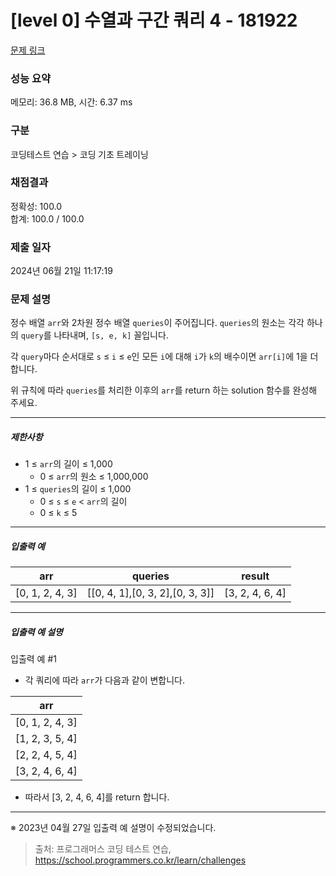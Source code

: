 # [level 0] 수열과 구간 쿼리 4 - 181922 

[문제 링크](https://school.programmers.co.kr/learn/courses/30/lessons/181922) 

### 성능 요약

메모리: 36.8 MB, 시간: 6.37 ms

### 구분

코딩테스트 연습 > 코딩 기초 트레이닝

### 채점결과

정확성: 100.0<br/>합계: 100.0 / 100.0

### 제출 일자

2024년 06월 21일 11:17:19

### 문제 설명

<p>정수 배열 <code>arr</code>와 2차원 정수 배열 <code>queries</code>이 주어집니다. <code>queries</code>의 원소는 각각 하나의 <code>query</code>를 나타내며, <code>[s, e, k]</code> 꼴입니다.</p>

<p>각 <code>query</code>마다 순서대로 <code>s</code> ≤ <code>i</code> ≤ <code>e</code>인 모든 <code>i</code>에 대해 <code>i</code>가 <code>k</code>의 배수이면 <code>arr[i]</code>에 1을 더합니다.</p>

<p>위 규칙에 따라 <code>queries</code>를 처리한 이후의 <code>arr</code>를 return 하는 solution 함수를 완성해 주세요.</p>

<hr>

<h5>제한사항</h5>

<ul>
<li>1 ≤ <code>arr</code>의 길이 ≤ 1,000

<ul>
<li>0 ≤ <code>arr</code>의 원소 ≤ 1,000,000</li>
</ul></li>
<li>1 ≤ <code>queries</code>의 길이 ≤ 1,000

<ul>
<li>0 ≤ <code>s</code> ≤ <code>e</code> &lt; <code>arr</code>의 길이</li>
<li>0 ≤ <code>k</code> ≤ 5</li>
</ul></li>
</ul>

<hr>

<h5>입출력 예</h5>
<table class="table">
        <thead><tr>
<th>arr</th>
<th>queries</th>
<th>result</th>
</tr>
</thead>
        <tbody><tr>
<td>[0, 1, 2, 4, 3]</td>
<td>[[0, 4, 1],[0, 3, 2],[0, 3, 3]]</td>
<td>[3, 2, 4, 6, 4]</td>
</tr>
</tbody>
      </table>
<hr>

<h5>입출력 예 설명</h5>

<p>입출력 예 #1</p>

<ul>
<li>각 쿼리에 따라 <code>arr</code>가 다음과 같이 변합니다.</li>
</ul>
<table class="table">
        <thead><tr>
<th>arr</th>
</tr>
</thead>
        <tbody><tr>
<td>[0, 1, 2, 4, 3]</td>
</tr>
<tr>
<td>[1, 2, 3, 5, 4]</td>
</tr>
<tr>
<td>[2, 2, 4, 5, 4]</td>
</tr>
<tr>
<td>[3, 2, 4, 6, 4]</td>
</tr>
</tbody>
      </table>
<ul>
<li>따라서 [3, 2, 4, 6, 4]를 return 합니다.</li>
</ul>

<hr>

<p>※ 2023년 04월 27일 입출력 예 설명이 수정되었습니다.</p>


> 출처: 프로그래머스 코딩 테스트 연습, https://school.programmers.co.kr/learn/challenges